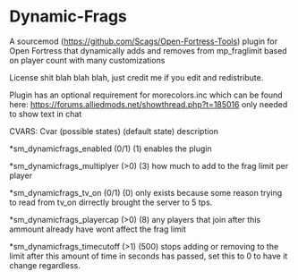 # Dynamic-Frags
A sourcemod (https://github.com/Scags/Open-Fortress-Tools) plugin for Open Fortress that dynamically adds and removes from mp_fraglimit based on player count with many customizations 

License shit blah blah blah, just credit me if you edit and redistribute.

Plugin has an optional requirement for morecolors.inc which can be found here: https://forums.alliedmods.net/showthread.php?t=185016
only needed to show text in chat


CVARS:
Cvar (possible states) (default state) description

*sm_dynamicfrags_enabled (0/1) (1) enables the plugin

*sm_dynamicfrags_multiplyer (>0) (3) how much to add to the frag limit per player

*sm_dynamicfrags_tv_on (0/1) (0) only exists because some reason trying to read from tv_on dirrectly brought the server to 5 tps.

*sm_dynamicfrags_playercap (>0) (8) any players that join after this ammount already have wont affect the frag limit

*sm_dynamicfrags_timecutoff (>1) (500) stops adding or removing to the limit after this amount of time in seconds has passed, set this to 0 to have it change regardless.
